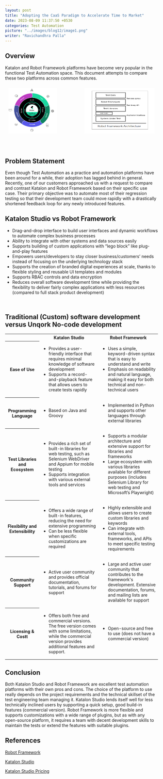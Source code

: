 ```yaml
---
layout: post
title: "Adopting the CaaS Paradigm to Accelerate Time to Market"
date: 2023-08-09 11:37:50 +0530
categories: Test Automation
picture: "../images/blog12/image1.png"
writer: "Ravichandhra Palla"
---
```


## **Overview**
Katalon and Robot Framework platforms have become very popular in the functional Test Automation space. This document
attempts to compare these two platforms across common features.
<br>

<div style="display: flex;">
  <div style="flex: 50%; padding: 10px;">
    <img src="images\blog12\image1.png" width="70%" Height="80%" alt="image6">
  </div>
  <div style="flex: 50%; padding: 10px;">
    <img src="images\blog12\image2.png" width="100%" Height="80%" alt="image7">
  </div>
</div>

## **Problem Statement**


Even though Test Automation as a practice and automation platforms have been around for a while, their adoption has
lagged behind in general. Recently, one of our customers approached us with a request to compare and contrast Katalon
and Robot Framework based on their specific use case. Their primary objective was to automate most of their regression
testing so that their development team could move rapidly with a drastically shortened feedback loop for any newly
introduced features.


## **Katalon Studio vs Robot Framework**

* Drag-and-drop interface to build user interfaces and dynamic workflows to automate complex business processes
* Ability to integrate with other systems and data sources easily
* Supports building of custom applications with “lego block” like plug-and-play features
* Empowers users/developers to stay closer business/customers’ needs instead of focusing on the underlying technology
stack
* Supports the creation of branded digital experiences at scale, thanks to flexible styling and reusable UI templates
and modules
* Supports RBAC controls and data encryption
* Reduces overall software development time while providing the flexibility to deliver fairly complex applications with
less resources (compared to full stack product development)

<br>



## **Traditional (Custom) software development versus Unqork No-code development**

<table>
    <th></th>
    <th>Katalon Studio</th>
    <th>Robot Framework</th>
    <tr>
        <th>Ease of Use</th>
        <td>
            <ul>
                <li>Provides a user-friendly interface that requires minimal knowledge of software development</li>
                <li>Supports a record-and-playback feature that allows users to create tests rapidly </li>
            </ul>
        </td>
        <td>
            <ul>
                <li>Uses a simple, keyword-driven syntax that is easy to understand and write</li>
                <li>Emphasis on readability and natural language, making it easy for both technical and non-technical
                    users
                </li>
            </ul>
        </td>
    </tr>
    <tr>
        <th>Programming Language</th>
        <td>
            <ul>
                <li>Based on Java and Groovy</li>
            </ul>
        </td>
        <td>
            <ul>
                <li>Implemented in Python and supports other languages through external libraries</li>
            </ul>
        </td>
    </tr>
    <tr>
        <th>Test Libraries and Ecosystem</th>
        <td>
            <ul>
                <li>Provides a rich set of built-in libraries for web testing, such as Selenium WebDriver and Appium for
                    mobile testing </li>
                <li>Supports integration with various external tools and services</li>
            </ul>
        </td>
        <td>
            <ul>
                <li>Supports a modular architecture and extensive support for libraries and frameworks</li>
                <li>Large ecosystem with various libraries available for different purposes (includes Selenium Library
                    for web testing and Microsoft’s Playwright)
                </li>
            </ul>
        </td>
    </tr>
    <tr>
        <th>Flexibility and Extensibility</th>
        <td>
            <ul>
                <li>Offers a wide range of built-in features, reducing the need for extensive programming </li>
                <li>Can be less flexible when specific customizations are required</li>
            </ul>
        </td>
        <td>
            <ul>
                <li>Highly extensible and allows users to create custom libraries and keywords</li>
                <li>Can integrate with external tools, frameworks, and APIs to meet specific testing requirements
                </li>
            </ul>
        </td>
    </tr>
    <tr>
        <th>Community Support</th>
        <td>
            <ul>
                <li>Active user community and provides official documentation, tutorials, and forums for support</li>
            </ul>
        </td>
        <td>
            <ul>
                <li>Large and active user community that contributes to the framework's development. Extensive
                    documentation,
                    forums, and mailing lists are available for support</li>
            </ul>
        </td>
    </tr>
    <tr>
        <th>Licensing & Costt</th>
        <td>
            <ul>
                <li>Offers both free and commercial versions. The free version comes with some limitations, while the
                    commercial
                    version provides additional features and support.</li>
            </ul>
        </td>
        <td>
            <ul>
                <li>Open-source and free to use (does not have a commercial version)</li>
            </ul>
        </td>
    </tr>

</table>



## **Conclusion**
Both Katalon Studio and Robot Framework are excellent test automation platforms with their own pros and cons. The choice
of the platform to use really depends on the project requirements and the technical skillset of the test engineering
team managing it. Katalon Studio lends itself well for less technically inclined users by supporting a quick setup, good
build-in features (commercial version). Robot Framework is more flexible and supports customizations with a wide range
of plugins, but as with any open-source platform, it requires a team with decent development skills to maintain the
tests or extend the features with suitable plugins.

## **References**

[Robot Framework](https://robotframework.org/ )

[Katalon Studio]( https://katalon.com/katalon-studio)

[Katalon Studio Pricing](https://katalon.com/pricing)